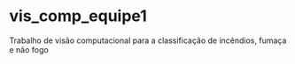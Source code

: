 # vis_comp_equipe1
Trabalho de visão computacional para a classificação de incêndios, fumaça e não fogo

